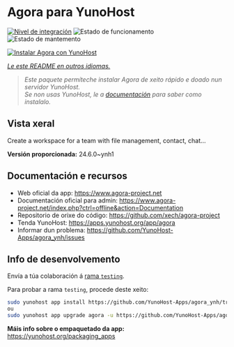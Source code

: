 <!--
NOTA: Este README foi creado automáticamente por <https://github.com/YunoHost/apps/tree/master/tools/readme_generator>
NON debe editarse manualmente.
-->

# Agora para YunoHost

[![Nivel de integración](https://dash.yunohost.org/integration/agora.svg)](https://dash.yunohost.org/appci/app/agora) ![Estado de funcionamento](https://ci-apps.yunohost.org/ci/badges/agora.status.svg) ![Estado de mantemento](https://ci-apps.yunohost.org/ci/badges/agora.maintain.svg)

[![Instalar Agora con YunoHost](https://install-app.yunohost.org/install-with-yunohost.svg)](https://install-app.yunohost.org/?app=agora)

*[Le este README en outros idiomas.](./ALL_README.md)*

> *Este paquete permíteche instalar Agora de xeito rápido e doado nun servidor YunoHost.*  
> *Se non usas YunoHost, le a [documentación](https://yunohost.org/install) para saber como instalalo.*

## Vista xeral

Create a workspace for a team with file management, contact, chat...

**Versión proporcionada:** 24.6.0~ynh1
## Documentación e recursos

- Web oficial da app: <https://www.agora-project.net>
- Documentación oficial para admin: <https://www.agora-project.net/index.php?ctrl=offline&action=Documentation>
- Repositorio de orixe do código: <https://github.com/xech/agora-project>
- Tenda YunoHost: <https://apps.yunohost.org/app/agora>
- Informar dun problema: <https://github.com/YunoHost-Apps/agora_ynh/issues>

## Info de desenvolvemento

Envía a túa colaboración á [rama `testing`](https://github.com/YunoHost-Apps/agora_ynh/tree/testing).

Para probar a rama `testing`, procede deste xeito:

```bash
sudo yunohost app install https://github.com/YunoHost-Apps/agora_ynh/tree/testing --debug
ou
sudo yunohost app upgrade agora -u https://github.com/YunoHost-Apps/agora_ynh/tree/testing --debug
```

**Máis info sobre o empaquetado da app:** <https://yunohost.org/packaging_apps>
